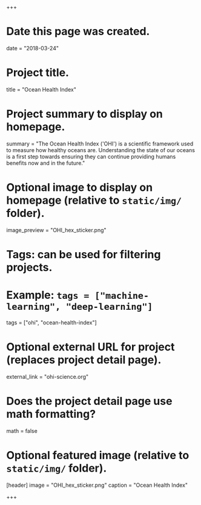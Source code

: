 +++
# Date this page was created.
date = "2018-03-24"

# Project title.
title = "Ocean Health Index"

# Project summary to display on homepage.
summary = "The Ocean Health Index ('OHI') is a scientific framework used to measure how healthy oceans are. Understanding the state of our oceans is a first step towards ensuring they can continue providing humans benefits now and in the future."

# Optional image to display on homepage (relative to `static/img/` folder).
image_preview = "OHI_hex_sticker.png"

# Tags: can be used for filtering projects.
# Example: `tags = ["machine-learning", "deep-learning"]`
tags = ["ohi", "ocean-health-index"]

# Optional external URL for project (replaces project detail page).
external_link = "ohi-science.org"

# Does the project detail page use math formatting?
math = false

# Optional featured image (relative to `static/img/` folder).
[header]
image = "OHI_hex_sticker.png"
caption = "Ocean Health Index"

+++


